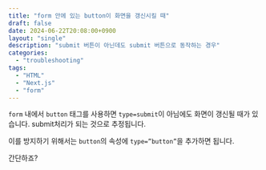 ```yaml
---
title: "form 안에 있는 button이 화면을 갱신시킬 때"
draft: false
date: 2024-06-22T20:08:00+0900
layout: "single"
description: "submit 버튼이 아닌데도 submit 버튼으로 동작하는 경우"
categories:
  - "troubleshooting"
tags:
  - "HTML"
  - "Next.js"
  - "form"
---
```


`form` 내에서 `button` 태그를 사용하면 `type=submit`이 아님에도 화면이 갱신될 때가 있습니다. submit처리가 되는 것으로 추정됩니다.

이를 방지하기 위해서는 `button`의 속성에 `type=”button”`을 추가하면 됩니다.

간단하죠?

